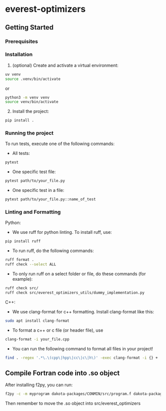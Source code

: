 # everest-optimizers

## Getting Started

### Prerequisites

### Installation

1.  (optional) Create and activate a virtual environment:

```bash
uv venv
source .venv/bin/activate
```

or 

```bash
python3 -m venv venv
source venv/bin/activate
```

2.  Install the project:

```bash
pip install .
```

### Running the project

To run tests, execute one of the following commands:

- All tests:
```bash
pytest
```

- One specific test file:

```bash
pytest path/to/your_file.py
```

- One specific test in a file:

```bash
pytest path/to/your_file.py::name_of_test
```

### Linting and Formatting

Python:

- We use ruff for python linting. To install ruff, use:

```bash
pip install ruff
```

- To run ruff, do the following commands:

```bash
ruff format .
ruff check --select ALL
```

- To only run ruff on a select folder or file, do these commands (for example):

```bash
ruff check src/
ruff check src/everest_optimizers_utils/dummy_implementation.py
```

C++:

- We use clang-format for c++ formatting. Install clang-format like this:

```bash
sudo apt install clang-format
```

- To format a c++ or c file (or header file), use

```bash
clang-format -i your_file.cpp
```

- You can run the following command to format all files in your project!

```bash
find . -regex '.*\.\(cpp\|hpp\|cc\|c\|h\)' -exec clang-format -i {} +
```

## Compile Fortran code into .so object

After installing f2py, you can run:

```bash
f2py -c -m myprogram dakota-packages/CONMIN/src/program.f dakota-packages/CONMIN/src/conmin.f
```

Then remember to move the .so object into src/everest_optimizers